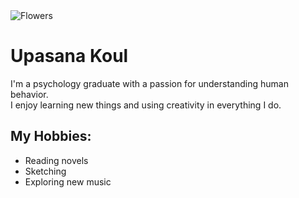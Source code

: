 <!DOCTYPE html>
<html lang="en">
<head>
  <meta charset="UTF-8" />
  <meta name="viewport" content="width=device-width, initial-scale=1.0"/>
  <title>src=  https://www.1800flowers.com/articles/flower-facts/most-beautiful-flowers    style="width:auto;">
 </title>
  <link rel="stylesheet" href="styles.css" />
</head>
<body>
  <div class="profile-container">
    <img src="   src="img_orange_flowers.jpg" alt="Flowers" style="width:auto;">
</picture>  
    <h1>Upasana Koul</h1>
    <p class="bio">
      I'm a psychology graduate with a passion for understanding human behavior.<br />
      I enjoy learning new things and using creativity in everything I do.
    </p>
    <h2>My Hobbies:</h2>
    <ul class="hobbies">
      <li>Reading novels</li>
      <li>Sketching</li>
      <li>Exploring new music</li>
    </ul>
  </div>
</body>
</html>